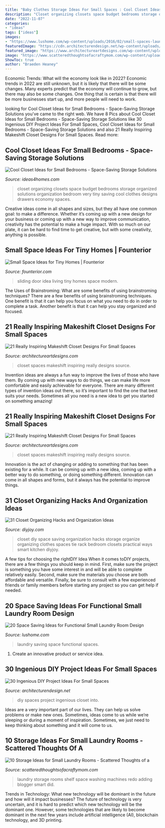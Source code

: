 ```yaml
---
title: "Baby Clothes Storage Ideas For Small Spaces : Cool Closet Ideas For Small Bedrooms"
description: "Closet organizing closets space budget bedrooms storage organized solutions organization bedroom very tiny saving cool clothes designs drawers economy spaces"
date: "2022-11-07"
categories:
- "ideas"
tags: ["ideas"]
images:
- "https://www.lushome.com/wp-content/uploads/2016/02/small-spaces-laundry-room-design-ideas-17.jpg"
featuredImage: "https://cdn.architecturendesign.net/wp-content/uploads/2016/01/AD-Ingenious-DIY-Project-Ideas-For-Small-Spaces-30.jpg"
featured_image: "https://www.architectureartdesigns.com/wp-content/uploads/2016/05/17-29.jpg"
image: "https://www.scatteredthoughtsofacraftymom.com/wp-content/uploads/2015/10/IMG_7948.jpg"
ShowToc: true
author: "Braeden Heaney"
---
```



Economic Trends: What will the economy look like in 2022?
Economic trends in 2022 are still unknown, but it is likely that there will be some changes. Many experts predict that the economy will continue to grow, but there may also be some changes. One thing that is certain is that there will be more businesses start up, and more people will need to work.

	

		
looking for Cool Closet Ideas for Small Bedrooms - Space-Saving Storage Solutions you've came to the right web. We have 8 Pics about Cool Closet Ideas for Small Bedrooms - Space-Saving Storage Solutions like 30 Ingenious DIY Project Ideas For Small Spaces, Cool Closet Ideas for Small Bedrooms - Space-Saving Storage Solutions and also 21 Really Inspiring Makeshift Closet Designs For Small Spaces. Read more:
		
    
## Cool Closet Ideas For Small Bedrooms - Space-Saving Storage Solutions

<img loading=lazy src="http://www.ideas4homes.com/wp-content/uploads/2015/08/Attractive-Transparent-Drawers-under-White-Clothes-Hanger-Used-in-Brilliant-Closet-Ideas-for-Small-Bedrooms.jpg" onerror="this.onerror=null;this.src='https://tse4.mm.bing.net/th?id=OIP.zJgInvgRUErJIuYvTCf1jwHaJ4&amp;pid=15.1';" alt="Cool Closet Ideas for Small Bedrooms - Space-Saving Storage Solutions">

_Source: ideas4homes.com_

>closet organizing closets space budget bedrooms storage organized solutions organization bedroom very tiny saving cool clothes designs drawers economy spaces. 

	

Creative ideas come in all shapes and sizes, but they all have one common goal: to make a difference. Whether it’s coming up with a new design for your business or coming up with a new way to improve communication, creativity has the potential to make a huge impact. With so much on our plate, it can be hard to find time to get creative, but with some creativity, anything is possible.

    
## Small Space Ideas For Tiny Homes | Founterior

<img loading=lazy src="http://founterior.com/wp-content/uploads/2014/11/Small-room-design-idea-with-sliding-door.jpg" onerror="this.onerror=null;this.src='https://tse3.mm.bing.net/th?id=OIP.PFzQM-lHzZSDnOYDAXfOgQHaLH&amp;pid=15.1';" alt="Small Space Ideas for Tiny Homes | Founterior">

_Source: founterior.com_

>sliding door idea living tiny homes space modern. 

	

The Uses of Brainstroming: What are some benefits of using brainstroming techniques?
There are a few benefits of using brainstroming techniques. One benefit is that it can help you focus on what you need to do in order to complete a task. Another benefit is that it can help you stay organized and focused.

    
## 21 Really Inspiring Makeshift Closet Designs For Small Spaces

<img loading=lazy src="https://www.architectureartdesigns.com/wp-content/uploads/2016/05/9-35-630x840.jpg" onerror="this.onerror=null;this.src='https://tse4.mm.bing.net/th?id=OIP.4EQ4NDEWoFAwwfOCERcOcAHaJ4&amp;pid=15.1';" alt="21 Really Inspiring Makeshift Closet Designs For Small Spaces">

_Source: architectureartdesigns.com_

>closet spaces makeshift inspiring really designs source. 

	

Invention ideas are always a fun way to improve the lives of those who have them. By coming up with new ways to do things, we can make life more comfortable and easily achievable for everyone. There are many different types of invention ideas out there, so it’s important to find the one that best suits your needs. Sometimes all you need is a new idea to get you started on something amazing!

    
## 21 Really Inspiring Makeshift Closet Designs For Small Spaces

<img loading=lazy src="https://www.architectureartdesigns.com/wp-content/uploads/2016/05/17-29.jpg" onerror="this.onerror=null;this.src='https://tse3.mm.bing.net/th?id=OIP.xNJsrZX96_ZjcoIOhZfkowHaLH&amp;pid=15.1';" alt="21 Really Inspiring Makeshift Closet Designs For Small Spaces">

_Source: architectureartdesigns.com_

>closet spaces makeshift inspiring really designs source. 

	

Innovation is the act of changing or adding to something that has been existing for a while. It can be coming up with a new idea, coming up with a better way to do something, or doing something different. Innovation can come in all shapes and forms, but it always has the potential to improve things.

    
## 31 Closet Organizing Hacks And Organization Ideas

<img loading=lazy src="http://diyjoy.com/wp-content/uploads/2016/01/Space-Saving-Tie-Rack.jpg" onerror="this.onerror=null;this.src='https://tse1.mm.bing.net/th?id=OIP.Zwim4RWJ05mJLpCr9uZENAHaJ3&amp;pid=15.1';" alt="31 Closet Organizing Hacks and Organization Ideas">

_Source: diyjoy.com_

>closet diy space saving organization hacks storage organize organizing clothes spaces tie rack bedroom closets practical ways smart kitchen diyjoy. 

	

A few tips for choosing the rightDIY Idea
When it comes toDIY projects, there are a few things you should keep in mind. First, make sure the project is something you have some interest in and will be able to complete relatively easily. Second, make sure the materials you choose are both affordable and versatile. Finally, be sure to consult with a few experienced friends or family members before starting any project so you can get help if needed.

    
## 20 Space Saving Ideas For Functional Small Laundry Room Design

<img loading=lazy src="https://www.lushome.com/wp-content/uploads/2016/02/small-spaces-laundry-room-design-ideas-17.jpg" onerror="this.onerror=null;this.src='https://tse3.mm.bing.net/th?id=OIP._iyKB_AmHysIF9ohffokkgHaJ3&amp;pid=15.1';" alt="20 Space Saving Ideas for Functional Small Laundry Room Design">

_Source: lushome.com_

>laundry saving space functional spaces. 

	

1. Create an innovative product or service idea.

    
## 30 Ingenious DIY Project Ideas For Small Spaces

<img loading=lazy src="https://cdn.architecturendesign.net/wp-content/uploads/2016/01/AD-Ingenious-DIY-Project-Ideas-For-Small-Spaces-30.jpg" onerror="this.onerror=null;this.src='https://tse3.mm.bing.net/th?id=OIP.tQ7puYful74iveYi7ckWmwHaLH&amp;pid=15.1';" alt="30 Ingenious DIY Project Ideas For Small Spaces">

_Source: architecturendesign.net_

>diy spaces project ingenious closet into. 

	

Ideas are a very important part of our lives. They can help us solve problems or make new ones. Sometimes, ideas come to us while we’re sleeping or during a moment of inspiration. Sometimes, we just need to keep thinking about something and it will come to us.

    
## 10 Storage Ideas For Small Laundry Rooms - Scattered Thoughts Of A

<img loading=lazy src="https://www.scatteredthoughtsofacraftymom.com/wp-content/uploads/2015/10/IMG_7948.jpg" onerror="this.onerror=null;this.src='https://tse3.mm.bing.net/th?id=OIP.rKcnSoJk-7nalSSzzPLpKgHaLH&amp;pid=15.1';" alt="10 Storage Ideas for Small Laundry Rooms - Scattered Thoughts of a">

_Source: scatteredthoughtsofacraftymom.com_

>laundry storage rooms shelf space washing machines redo adding blogger smart did. 

	

Trends in Technology: What new technology will be dominant in the future and how will it impact businesses?
The future of technology is very uncertain, and it is hard to predict which new technology will be the dominant one. However, some technologies that are likely to become dominant in the next few years include artificial intelligence (AI), blockchain technology, and 3D printing.

